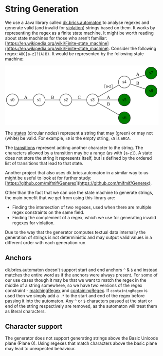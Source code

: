 # String Generation

We use a Java library called [dk.brics.automaton](http://www.brics.dk/automaton/) to analyse regexes and generate valid (and invalid for [violation](DeliberateViolation.md)) strings based on them. It works by representing the regex as a finite state machine. It might be worth reading about state machines for those who aren't familiar: [https://en.wikipedia.org/wiki/Finite-state_machine](https://en.wikipedia.org/wiki/Finite-state_machine). Consider the following regex: `ABC[a-z]?(A|B)`. It would be represented by the following state machine:

![](finite-state-machine.svg)

<!-- graphvis dot file for the above graph
graph {
  rankdir="LR"
  s0[shape=circle]
  s1[shape=circle]
  s2[shape=circle]
  s3[shape=circle]
  s4[shape=circle]
  s5[shape=circle][fillcolor="green"][style="filled"]
  s6[shape=circle][fillcolor="green"][style="filled"]
  s7[shape=circle][fillcolor="green"][style="filled"]
  s8[shape=circle][fillcolor="green"][style="filled"]
  s0 -- s1[label="A"]
  s1 -- s2[label="B"]
  s2 -- s3[label="C"]
  s3 -- s4[label="[a-z]"]
  s3 -- s5[label="A"]  
  s3 -- s6[label="B"]  
  s4 -- s7[label="A"]  
  s4 -- s8[label="B"]  
}
-->

The [states](http://www.brics.dk/automaton/doc/index.html) (circular nodes) represent a string that may (green) or may not (white) be valid. For example, `s0` is the empty string, `s5` is `ABCA`.

The [transitions](http://www.brics.dk/automaton/doc/index.html) represent adding another character to the string. The characters allowed by a transition may be a range (as with `[a-z]`). A state does not store the string it represents itself, but is defined by the ordered list of transitions that lead to that state.

Another project that also uses dk.brics.automaton in a similar way to us might be useful to look at for further study: [https://github.com/mifmif/Generex](https://github.com/mifmif/Generex).

Other than the fact that we can use the state machine to generate strings, the main benefit that we get from using this library are:
* Finding the intersection of two regexes, used when there are multiple regex constraints on the same field.
* Finding the complement of a regex, which we use for generating invalid regexes for violation.

Due to the way that the generator computes textual data internally the generation of strings is not deterministic and may output valid values in a different order with each generation run. 

## Anchors

dk.brics.automaton doesn't support start and end anchors `^` & `$` and instead matches the entire word as if the anchors were always present. For some of our use cases though it may be that we want to match the regex in the middle of a string somewhere, so we have two versions of the regex constraint - [matchingRegex](https://github.com/ScottLogic/datahelix/blob/generator-documentation/docs/EpistemicConstraints.md#matchingregex-field-value) and [containingRegex](https://github.com/ScottLogic/datahelix/blob/generator-documentation/docs/EpistemicConstraints.md#containingregex-field-value). If `containingRegex` is used then we simply add a `.*` to the start and end of the regex before passing it into the automaton. Any `^` or `$` characters passed at the start or end of the string respectively are removed, as the automaton will treat them as literal characters.

## Character support

The generator does not support generating strings above the Basic Unicode plane (Plane 0). Using regexes that match characters above the basic plane may lead to unexpected behaviour.
